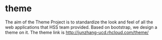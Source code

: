 theme
=====

The aim of the Theme Project is to standardize the look and feel of all the web applications that HSS team provided.
Based on bootstrap, we design a theme on it.
The theme link is http://junzhang-ucd.rhcloud.com/theme/

